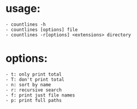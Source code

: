 # usage:
    - countlines -h
    - countlines [options] file
    - countlines -r[options] <extensions> directory

# options:
    - t: only print total
    - T: don't print total
    - n: sort by name
    - r: recursive search
    - f: print just file names
    - p: print full paths
